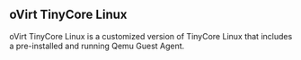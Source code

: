 ## oVirt TinyCore Linux

oVirt TinyCore Linux is a customized version of TinyCore Linux that includes a pre-installed and running Qemu Guest Agent.

